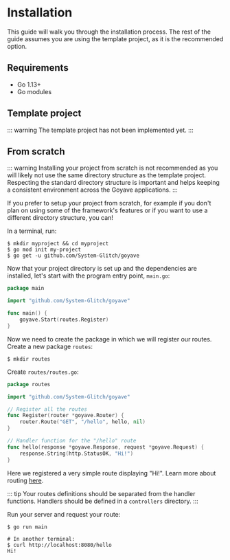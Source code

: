 # Installation

This guide will walk you through the installation process. The rest of the guide assumes you are using the template project, as it is the recommended option.

## Requirements

- Go 1.13+
- Go modules

## Template project

::: warning
The template project has not been implemented yet.
:::

## From scratch

::: warning
Installing your project from scratch is not recommended as you will likely not use the same directory structure as the template project. Respecting the standard directory structure is important and helps keeping a consistent environment across the Goyave applications.
:::

If you prefer to setup your project from scratch, for example if you don't plan on using some of the framework's features or if you want to use a different directory structure, you can!

In a terminal, run:
```
$ mkdir myproject && cd myproject
$ go mod init my-project
$ go get -u github.com/System-Glitch/goyave
```

Now that your project directory is set up and the dependencies are installed, let's start with the program entry point, `main.go`:
``` go
package main

import "github.com/System-Glitch/goyave"

func main() {
    goyave.Start(routes.Register)
}
```

Now we need to create the package in which we will register our routes. Create a new package `routes`:
```
$ mkdir routes
```

Create `routes/routes.go`:
``` go
package routes

import "github.com/System-Glitch/goyave"

// Register all the routes
func Register(router *goyave.Router) {
	router.Route("GET", "/hello", hello, nil)
}

// Handler function for the "/hello" route
func hello(response *goyave.Response, request *goyave.Request) {
	response.String(http.StatusOK, "Hi!")
}
```

Here we registered a very simple route displaying "Hi!". Learn more about routing [here](./basics/routing).

::: tip
Your routes definitions should be separated from the handler functions. Handlers should be defined in a `controllers` directory.
:::

Run your server and request your route:
```
$ go run main

# In another terminal:
$ curl http://localhost:8080/hello
Hi!
```
